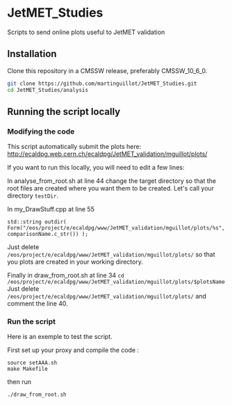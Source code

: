 # JetMET_Studies
Scripts to send online plots useful to JetMET validation

## Installation
Clone this repository in a CMSSW release, preferably CMSSW_10_6_0.
```bash
git clone https://github.com/martinguillot/JetMET_Studies.git
cd JetMET_Studies/analysis
```
## Running the script locally
### Modifying the code
This script automatically submit the plots here: http://ecaldpg.web.cern.ch/ecaldpg/JetMET_validation/mguillot/plots/

If you want to run this locally, you will need to edit a few lines:

In analyse_from_root.sh at line 44 change the target directory so that the root files are created where you want them to be created. Let's call your directory ```testDir```. 

In my_DrawStuff.cpp at line 55
```
std::string outdir( Form("/eos/project/e/ecaldpg/www/JetMET_validation/mguillot/plots/%s", comparisonName.c_str()) );
```
Just delete ```/eos/project/e/ecaldpg/www/JetMET_validation/mguillot/plots/``` so that you plots are created in your working directory.

Finally in draw_from_root.sh at line 34
```cd /eos/project/e/ecaldpg/www/JetMET_validation/mguillot/plots/$plotsName```
Just delete ```/eos/project/e/ecaldpg/www/JetMET_validation/mguillot/plots/``` and comment the line 40.
### Run the script
Here is an exemple to test the script.

First set up your proxy and compile the code :
```
source setAAA.sh
make Makefile
```
then run 
```
./draw_from_root.sh

